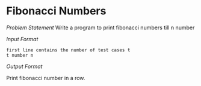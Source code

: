 # Fibonacci Numbers

*Problem Statement*
Write a program to print fibonacci numbers till n number

*Input Format*
```
first line contains the number of test cases t
t number n
```

*Output Format*

Print fibonacci number in a row.



